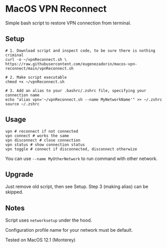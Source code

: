 # MacOS VPN Reconnect

Simple bash script to restore VPN connection from terminal.

## Setup

```
# 1. Download script and inspect code, to be sure there is nothing criminal
curl -o ~/vpnReconnect.sh \
https://raw.githubusercontent.com/eugenezadorin/macos-vpn-reconnect/main/vpnReconnect.sh

# 2. Make script executable
chmod +x ~/vpnReconnect.sh

# 3. Add an alias to your .bashrc/.zshrc file, specifying your connection name
echo "alias vpn='~/vpnReconnect.sh --name MyNetworkName'" >> ~/.zshrc
source ~/.zshrc
```

## Usage

```
vpn # reconnect if not connected
vpn connect # works the same
vpn disconnect # close connection
vpn status # show connection status
vpn toggle # connect if disconnected, disconnect otherwize
```

You can use `--name MyOtherNetwork` to run command with other network.

## Upgrade

Just remove old script, then see Setup. Step 3 (making alias) can be skipped.

## Notes

Script uses `networksetup` under the hood.

Configuration profile name for your network must be default.

Tested on MacOS 12.1 (Monterey)